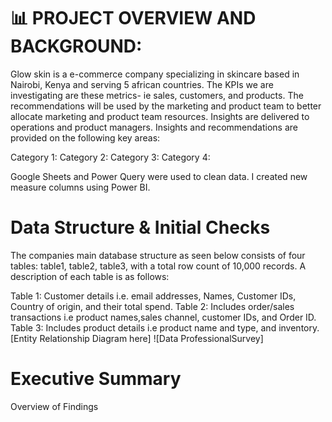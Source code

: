 # 📊 PROJECT OVERVIEW AND BACKGROUND:

Glow skin is a e-commerce company specializing in skincare based in Nairobi, Kenya and serving 5 african countries.
The KPIs we are investigating are these metrics- ie sales, customers, and products.
The recommendations will be used by the marketing and product team to better allocate marketing and product team resources.
Insights are delivered to operations and product managers.
Insights and recommendations are provided on the following key areas:

Category 1:
Category 2:
Category 3:
Category 4:

Google Sheets and Power Query were used to clean data.
I created new measure columns using Power BI.

# Data Structure & Initial Checks

The companies main database structure as seen below consists of four tables: table1, table2, table3, with a total row count of 10,000 records. A description of each table is as follows:

Table 1: Customer details i.e. email addresses, Names, Customer IDs, Country of origin, and their total spend.
Table 2: Includes order/sales transactions i.e product names,sales channel, customer IDs, and Order ID.
Table 3: Includes product details i.e product name and type, and inventory.
[Entity Relationship Diagram here]
![Data ProfessionalSurvey]
# Executive Summary
Overview of Findings

